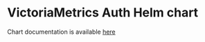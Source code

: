 # VictoriaMetrics Auth Helm chart

Chart documentation is available [here](https://docs.victoriametrics.com/helm/victoriametrics-auth/)
